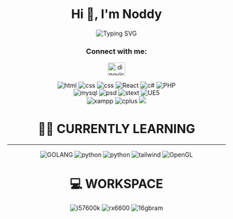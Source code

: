 <h1 align="center">Hi 👋, I'm Noddy</h1>
<div align=center>
  <img src="https://readme-typing-svg.herokuapp.com?font=Fira+Code&pause=1000&vCenter=true&random=false&width=435&lines=A+17yo+boy+who+likes+programming+%F0%9F%92%BB" alt="Typing SVG" />
</div>


<h3 align="center">Connect with me:</h3>
<p align="center">
<a href="https://instagram.com/dinovic_28" target="blank"><img align="center" src="https://raw.githubusercontent.com/rahuldkjain/github-profile-readme-generator/master/src/images/icons/Social/instagram.svg" alt="dinovic_28" height="30" width="40" /></a>
</p>
<p align="center">
  <img src = "https://img.shields.io/static/v1?style=for-the-badge&message=HTML5&color=000000&logo=HTML5&logoColor=FFFFFF&label=" alt = "html" /> 
  <img src = "https://img.shields.io/static/v1?style=for-the-badge&message=CSS3&color=000000&logo=CSS3&logoColor=FFFFFF&label=" alt = "css" />
  <img src = "https://img.shields.io/static/v1?style=for-the-badge&message=Bootstrap&color=000000&logo=bootstrap&logoColor=FFFFFF&label=" alt = "css" />
  <img src = "https://img.shields.io/static/v1?style=for-the-badge&message=ReactJS&color=000000&logo=React&logoColor=FFFFFF&label=" alt = "React" />
  <img src = "https://img.shields.io/static/v1?style=for-the-badge&message=csharp&color=000000&logo=&logoColor=FFFFFF&label=" alt = "c#"/>
  <img src = "https://img.shields.io/static/v1?style=for-the-badge&message=PHP&color=black&logo=PHP&logoColor=FFFFFF&label=" alt = "PHP" /> <br>
  <img src = "https://img.shields.io/static/v1?style=for-the-badge&message=MySQL&color=000000&logo=MySQL&logoColor=FFFFFF&label" alt = "mysql" /> 
  <img src = "https://img.shields.io/static/v1?style=for-the-badge&message=PhotoShop&color=000000&logo=Adobe%20PhotoShop&logoColor=FFFFFF&label" alt = "psd" />
  <img src = "https://img.shields.io/static/v1?style=for-the-badge&message=Sublime%20Text&color=000000&logo=Sublime%20Text&logoColor=FFFFFF&label" alt = "stext" /> 
  <img src="https://img.shields.io/badge/unrealengine-%23313131.svg?style=for-the-badge&color=000000&logo=unrealengine&logoColor=white" alt = "UE5"><br>
  <img src = "https://img.shields.io/static/v1?style=for-the-badge&message=XAMPP&color=000000&logo=xampp&logoColor=FFFFFF&label=" alt = "xampp" />
  <img src = "https://img.shields.io/static/v1?style=for-the-badge&message=CPP&color=000000&logo=cplusplus&logoColor=FFFFFF&label=" alt = "cplus"/>
  <img src = "https://img.shields.io/badge/CLion-000000?style=for-the-badge&logo=clion&logoColor=white"> <br>
</p>
 <h1 align="center">🧑‍💻 CURRENTLY LEARNING </h1> <hr>
<p align="center">
 <img src="https://img.shields.io/static/v1?style=for-the-badge&message=golang&color=black&logo=go&logoColor=FFFFFF&label=" alt="GOLANG">
 <img src="https://img.shields.io/static/v1?style=for-the-badge&message=python&color=black&logo=python&logoColor=FFFFFF&label=" alt="python">
 <img src="https://img.shields.io/static/v1?style=for-the-badge&message=MONGODB&color=black&logo=mongodb&logoColor=FFFFFF&label" alt = "python">
 <img src="https://img.shields.io/static/v1?style=for-the-badge&message=TAILWIND%20CSS&color=black&logo=tailwindcss&logoColor=FFFFFF&label" alt="tailwind">
 <img src="https://img.shields.io/static/v1?style=for-the-badge&message=OpenGL&color=black&logo=opengl&logoColor=FFFFFF&label" alt="OpenGL">
</p>

 <h1 align="center">💻 WORKSPACE </h1> 
<p align="center">
 <img src="https://img.shields.io/badge/i5%207600k-000000?logo=intel&logoColor=fff&style=for-the-badge&label=Intel&labelColor=0071c5" alt="i57600k">
 <img src="https://img.shields.io/badge/XFX%20RX%206600%208GB-000000?logo=amd&logoColor=fff&style=for-the-badge&label=AMD&labelColor=FF0000" alt="rx6600">
 <img src="https://img.shields.io/badge/Vengeance%2016GB%20DDR4-000000?logo=corsair&logoColor=fff&style=for-the-badge&label=corsair&labelColor=003333" alt = "16gbram">
</p>
